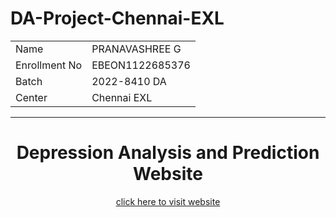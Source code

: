 # DA-Project-Chennai-EXL
<table align="center">
  <tr>
    <td>Name</td>
    <td>PRANAVASHREE G</td>
  </tr>
  <tr>
    <td>Enrollment No</td>
    <td>EBEON1122685376</td>
  </tr>
  <tr>
    <td>Batch</td>
    <td>2022-8410 DA</td>
  </tr>
  <tr>
    <td>Center</td>
    <td>Chennai EXL</td>
  </tr>
 </table>
<hr>
<h1 align="center">Depression Analysis and Prediction Website</h1>
<p align=center>
<a href="https://knavee12345.github.io/depression-analysis/">click here to visit website</a>
</p>

